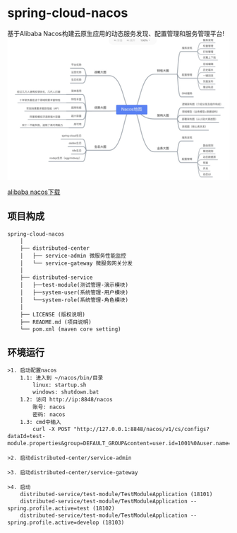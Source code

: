 # spring-cloud-nacos
基于Alibaba Nacos构建云原生应用的动态服务发现、配置管理和服务管理平台!
![Alt text](nacos.jpg)

[ alibaba nacos下载 ](https://github.com/alibaba/nacos/releases "下载地址")

## 项目构成
    spring-cloud-nacos
        │
        ├── distributed-center
        │   ├── service-admin 微服务性能监控
        │   └── service-gateway 微服务网关分发
        │
        ├── distributed-service
        │   ├──test-module(测试管理-演示模块)
        │   ├──system-user(系统管理-用户模块)
        │   └──system-role(系统管理-角色模块)
        │
        ├── LICENSE (版权说明)
        ├── README.md (项目说明)
        └── pom.xml (maven core setting)
    
## 环境运行
    >1. 启动配置nacos 
        1.1: 进入到 ~/nacos/bin/目录
            linux: startup.sh
            windows: shutdown.bat
        1.2: 访问 http://ip:8848/nacos
            账号: nacos
            密码: nacos
        1.3: cmd中输入    
            curl -X POST "http://127.0.0.1:8848/nacos/v1/cs/configs?dataId=test-module.properties&group=DEFAULT_GROUP&content=user.id=1001%0Auser.name=administrator%0Auser.age=21"
  
    >2. 启动distributed-center/service-admin
    
    >3. 启动distributed-center/service-gateway
    
    >4. 启动
        distributed-service/test-module/TestModuleApplication (18101)
        distributed-service/test-module/TestModuleApplication --spring.profile.active=test (18102)
        distributed-service/test-module/TestModuleApplication --spring.profile.active=develop (18103)